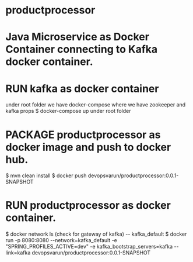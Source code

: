 # productprocessor

# Java Microservice as Docker Container connecting to Kafka docker container.

# RUN kafka as docker container

   under root folder we have docker-compose where we have zookeeper and kafka props 
 $ docker-compose up  under root folder

# PACKAGE productprocessor as docker image and push to docker hub.

 $ mvn clean install
 $ docker push devopsvarun/productprocessor:0.0.1-SNAPSHOT

# RUN productprocessor as docker container.

 $ docker network ls    (check for gateway of kafka) -- kafka_default
 $ docker run -p 8080:8080 --network=kafka_default -e "SPRING_PROFILES_ACTIVE=dev" -e kafka_bootstrap_servers=kafka --link=kafka devopsvarun/productprocessor:0.0.1-SNAPSHOT
